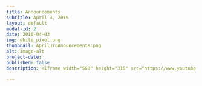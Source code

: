 ```yaml
---
title: Announcements
subtitle: April 3, 2016
layout: default
modal-id: 2
date: 2016-04-03
img: white_pixel.png
thumbnail: April3rdAnouncements.png
alt: image-alt
project-date:
published: false
description: <iframe width="560" height="315" src="https://www.youtube.com/embed/sHFYz1P7qkA" frameborder="0" allowfullscreen></iframe>

---
```

